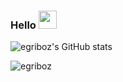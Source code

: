 ### Hello <img src="https://github.com/TheDudeThatCode/TheDudeThatCode/raw/master/Assets/Hi.gif" width="29px" style="max-width:100%;"> 

![egriboz's GitHub stats](https://github-readme-stats.vercel.app/api?username=egriboz&hide=contribs,prs)

<p align="left"> <img src="https://komarev.com/ghpvc/?username=egriboz" alt="egriboz" /> </p>

<!--
<img src="https://img.shields.io/badge/html5%20-%23E34F26.svg?&style=for-the-badge&logo=html5&logoColor=white"/> <img src="https://img.shields.io/badge/css3%20-%231572B6.svg?&style=for-the-badge&logo=css3&logoColor=white"/> <img src="https://img.shields.io/badge/SASS%20-hotpink.svg?&style=for-the-badge&logo=SASS&logoColor=white"/> <img src="https://img.shields.io/badge/javascript%20-%23323330.svg?&style=for-the-badge&logo=javascript&logoColor=%23F7DF1E"/> 
-->
<!--
[![Top Langs](https://github-readme-stats.vercel.app/api/top-langs/?username=egriboz&layout=compact&hide_border=true)](https://github.com/egriboz/github-readme-stats)	
 -->


<!-- ![Visits Badge](https://badges.pufler.dev/visits/egriboz/egriboz) ![Years Badge](https://badges.pufler.dev/years/egriboz) -->

